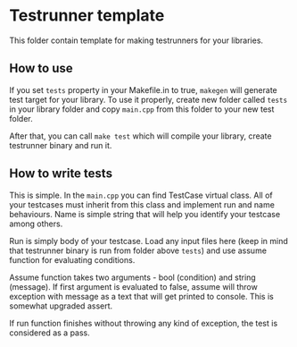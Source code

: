 # Testrunner template

This folder contain template for making testrunners for your libraries.

## How to use

If you set `tests` property in your Makefile.in to true, `makegen` will generate test target for your library. To use it properly, create new folder called `tests` in your library folder and copy `main.cpp` from this folder to your new test folder.

After that, you can call `make test` which will compile your library, create testrunner binary and run it.

## How to write tests

This is simple. In the `main.cpp` you can find TestCase virtual class. All of your testcases must inherit from this class and implement run and name behaviours. Name is simple string that will help you identify your testcase among others.

Run is simply body of your testcase. Load any input files here (keep in mind that testrunner binary is run from folder above `tests`) and use assume function for evaluating conditions.

Assume function takes two arguments - bool (condition) and string (message). If first argument is evaluated to false, assume will throw exception with message as a text that will get printed to console. This is somewhat upgraded assert.

If run function finishes without throwing any kind of exception, the test is considered as a pass.